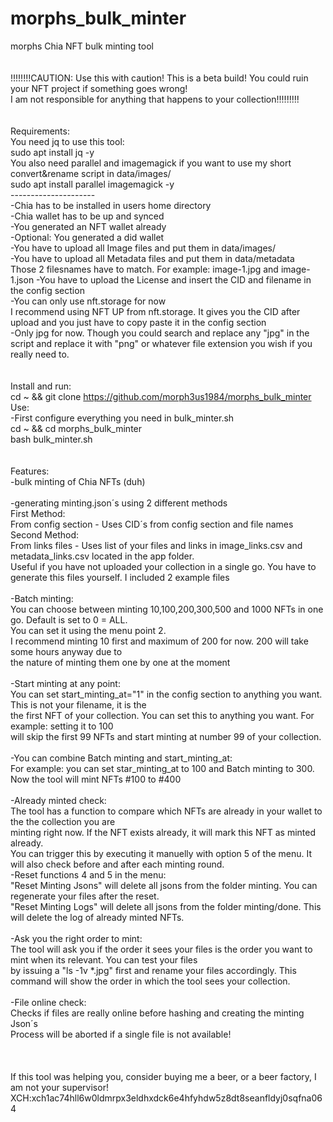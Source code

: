 # morphs_bulk_minter
morphs Chia NFT bulk minting tool<br>
<br>
<br>
!!!!!!!!CAUTION: Use this with caution! This is a beta build! You could ruin your NFT project if something goes wrong!<br>
I am not responsible for anything that happens to your collection!!!!!!!!!<br>
<br>
<br>
Requirements:<br>
You need jq to use this tool:<br>
sudo apt install jq -y<br>
You also need parallel and imagemagick if you want to use my short convert&rename script in data/images/<br>
sudo apt install parallel imagemagick -y<br>
---------------------<br>
-Chia has to be installed in users home directory<br>
-Chia wallet has to be up and synced<br>
-You generated an NFT wallet already<br>
-Optional: You generated a did wallet<br>
-You have to upload all Image files and put them in data/images/<br>
-You have to upload all Metadata files and put them in data/metadata<br>
Those 2 filesnames have to match. For example: image-1.jpg and image-1.json
-You have to upload the License and insert the CID and filename in the config section<br>
-You can only use nft.storage for now<br>
I recommend using NFT UP from nft.storage. It gives you the CID after upload and you just have to copy paste it in the config section<br>
-Only jpg for now. Though you could search and replace any "jpg" in the script and replace it with "png" or whatever file extension you wish if you really need to.<br>
<br>
<br>
Install and run:<br>
cd ~ && git clone https://github.com/morph3us1984/morphs_bulk_minter<br>
Use:<br>
-First configure everything you need in bulk_minter.sh<br>
cd ~ && cd morphs_bulk_minter<br>
bash bulk_minter.sh<br>
<br>
<br>
Features:<br>
-bulk minting of Chia NFTs (duh)<br>
<br>
-generating minting.json´s using 2 different methods<br>
First Method:<br>
From config section - Uses CID´s from config section and file names<br>
Second Method:<br>
From links files - Uses list of your files and links in image_links.csv and metadata_links.csv located in the app folder.<br>
Useful if you have not uploaded your collection in a single go. You have to generate this files yourself. I included 2 example files<br>
<br>
-Batch minting:<br>
You can choose between minting 10,100,200,300,500 and 1000 NFTs in one go. Default is set to 0 = ALL.<br>
You can set it using the menu point 2.<br>
I recommend minting 10 first and maximum of 200 for now. 200 will take some hours anyway due to<br>
the nature of minting them one by one at the moment<br>
<br>
-Start minting at any point:<br>
You can set start_minting_at="1" in the config section to anything you want. This is not your filename, it is the<br>
the first NFT of your collection. You can set this to anything you want. For example: setting it to 100<br>
will skip the first 99 NFTs and start minting at number 99 of your collection.<br>
<br>
-You can combine Batch minting and start_minting_at:<br>
For example: you can set star_minting_at to 100 and Batch minting to 300. Now the tool will mint NFTs #100 to #400<br>
<br>
-Already minted check:<br>
The tool has a function to compare which NFTs are already in your wallet to the the collection you are <br>
minting right now. If the NFT exists already, it will mark this NFT as minted already.<br>
You can trigger this by executing it manuelly with option 5 of the menu. It will also check before and after each minting round.<br>
-Reset functions 4 and 5 in the menu:<br>
"Reset Minting Jsons" will delete all jsons from the folder minting. You can regenerate your files after the reset.<br>
"Reset Minting Logs" will delete all jsons from the folder minting/done. This will delete the log of already minted NFTs.<br>
<br>
-Ask you the right order to mint:<br>
The tool will ask you if the order it sees your files is the order you want to mint when its relevant. You can test your files<br>
by issuing a "ls -1v *.jpg" first and rename your files accordingly. This command will show the order in which the tool sees your collection.<br>
<br>
-File online check:<br>
Checks if files are really online before hashing and creating the minting Json´s<br>
Process will be aborted if a single file is not available!<br>
<br>
<br>
<br>
If this tool was helping you, consider buying me a beer, or a beer factory, I am not your supervisor!<br>
XCH:xch1ac74hll6w0ldmrpx3eldhxdck6e4hfyhdw5z8dt8seanfldyj0sqfna064
